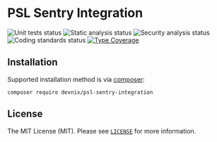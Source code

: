 # PSL Sentry Integration

![Unit tests status](https://github.com/devnix/psl-sentry-integration/workflows/unit%20tests/badge.svg)
![Static analysis status](https://github.com/devnix/psl-sentry-integration/workflows/static%20analysis/badge.svg)
![Security analysis status](https://github.com/devnix/psl-sentry-integration/workflows/security%20analysis/badge.svg)
![Coding standards status](https://github.com/devnix/psl-sentry-integration/workflows/coding%20standards/badge.svg)
[![Type Coverage](https://shepherd.dev/github/devnix/psl-sentry-integration/coverage.svg)](https://shepherd.dev/github/devnix/psl-sentry-integration)

## Installation

Supported installation method is via [composer](https://getcomposer.org):

```shell
composer require devnix/psl-sentry-integration
```

## License

The MIT License (MIT). Please see [`LICENSE`](./LICENSE) for more information.
